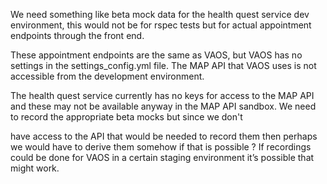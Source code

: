 
We need something like beta mock data for the health quest service dev environment, 
this would not be for rspec tests but for actual appointment endpoints through the front end.

These appointment endpoints are the same as VAOS, but VAOS has no settings in the settings_config.yml file. 
The MAP API that VAOS uses is not accessible from the development environment. 

The health quest service currently has no keys for access to the MAP API 
and these may not be available anyway in the MAP API sandbox. 
We need to record the appropriate beta mocks but since we don't 

have access to the API that would be needed to record them then perhaps we 
would have to derive them somehow if that is possible ? 
If recordings could be done for VAOS in a certain staging environment it’s possible that might work.

